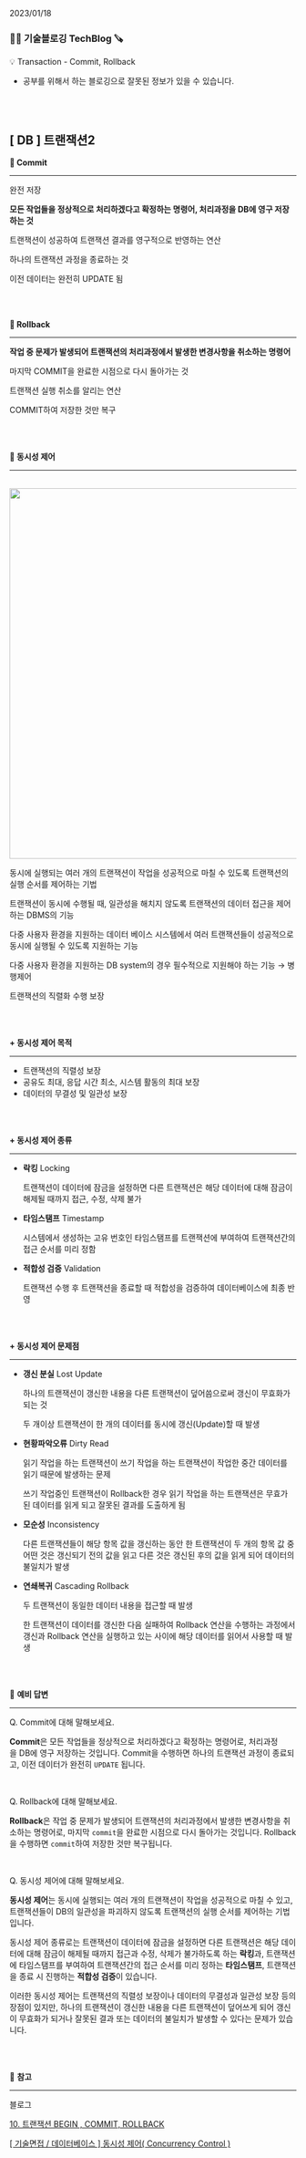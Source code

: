 2023/01/18

### 🧑‍💻 **기술블로깅 TechBlog** 🪚

<aside>
💡 Transaction - Commit, Rollback

</aside>

* 공부를 위해서 하는 블로깅으로 잘못된 정보가 있을 수 있습니다.

<br><br>

## [ DB ] 트랜잭션2

**🔩 Commit**

---

완전 저장

**모든 작업들을 정상적으로 처리하겠다고 확정하는 명령어, 처리과정을 DB에 영구 저장하는 것**

트랜잭션이 성공하여 트랜잭션 결과를 영구적으로 반영하는 연산

하나의 트랜잭션 과정을 종료하는 것

이전 데이터는 완전히 UPDATE 됨

<br><br>

**🔩 Rollback**

---

**작업 중 문제가 발생되어 트랜잭션의 처리과정에서 발생한 변경사항을 취소하는 명령어**

마지막 COMMIT을 완료한 시점으로 다시 돌아가는 것

트랜잭션 실행 취소를 알리는 연산

COMMIT하여 저장한 것만 복구

<br><br>

**🔩 동시성 제어**

---

<br>

<img width="650" src="https://user-images.githubusercontent.com/107545016/213449491-2271714d-a9f0-48c6-9e35-767e4bbcde9e.png" />

<br>

동시에 실행되는 여러 개의 트랜잭션이 작업을 성공적으로 마칠 수 있도록 트랜잭션의 실행 순서를 제어하는 기법

트랜잭션이 동시에 수행될 때, 일관성을 해치지 않도록 트랜잭션의 데이터 접근을 제어하는 DBMS의 기능

다중 사용자 환경을 지원하는 데이터 베이스 시스템에서 여러 트랜잭션들이 성공적으로 동시에 실행될 수 있도록 지원하는 기능

다중 사용자 환경을 지원하는 DB system의 경우 필수적으로 지원해야 하는 기능 → 병행제어

트랜잭션의 직렬화 수행 보장

<br><br>

**+ 동시성 제어 목적**

---

- 트랜잭션의 직렬성 보장
- 공유도 최대, 응답 시간 최소, 시스템 활동의 최대 보장
- 데이터의 무결성 및 일관성 보장

<br><br>

**+ 동시성 제어 종류**

---

- **락킹** Locking
    
    트랜잭션이 데이터에 잠금을 설정하면 다른 트랜잭션은 해당 데이터에 대해 잠금이 해제될 때까지 접근, 수정, 삭제 불가
    
- **타임스탬프** Timestamp
    
    시스템에서 생성하는 고유 번호인 타임스탬프를 트랜잭션에 부여하여 트랜잭션간의 접근 순서를 미리 정함
    
- **적합성 검증** Validation
    
    트랜잭션 수행 후 트랜잭션을 종료할 때 적합성을 검증하여 데이터베이스에 최종 반영
    
<br><br>

**+ 동시성 제어 문제점**

---

- **갱신 분실** Lost Update
    
    하나의 트랜잭션이 갱신한 내용을 다른 트랜잭션이 덮어씀으로써 갱신이 무효화가 되는 것
    
    두 개이상 트랜잭션이 한 개의 데이터를 동시에 갱신(Update)할 때 발생
    
- **현황파악오류** Dirty Read
    
    읽기 작업을 하는 트랜잭션이 쓰기 작업을 하는 트랜잭션이 작업한 중간 데이터를 읽기 때문에 발생하는 문제
    
    쓰기 작업중인 트랜잭션이 Rollback한 경우 읽기 작업을 하는 트랜잭션은 무효가 된 데이터를 읽게 되고 잘못된 결과를 도출하게 됨
    
- **모순성** Inconsistency
    
    다른 트랜잭션들이 해당 항목 값을 갱신하는 동안 한 트랜잭션이 두 개의 항목 값 중 어떤 것은 갱신되기 전의 값을 읽고 다른 것은 갱신된 후의 값을 읽게 되어 데이터의 불일치가 발생
    
- **연쇄복귀** Cascading Rollback
    
    두 트랜잭션이 동일한 데이터 내용을 접근할 때 발생
    
    한 트랜잭션이 데이터를 갱신한 다음 실패하여 Rollback 연산을 수행하는 과정에서 갱신과 Rollback 연산을 실행하고 있는 사이에 해당 데이터를 읽어서 사용할 때 발생
    

<br><br>

🔩 **예비 답변**

---

Q. Commit에 대해 말해보세요.

**Commit**은 모든 작업들을 정상적으로 처리하겠다고 확정하는 명령어로, 처리과정을 DB에 영구 저장하는 것입니다. Commit을 수행하면 하나의 트랜잭션 과정이 종료되고, 이전 데이터가 완전히 `UPDATE` 됩니다.

<br>

Q. Rollback에 대해 말해보세요.

**Rollback**은 작업 중 문제가 발생되어 트랜잭션의 처리과정에서 발생한 변경사항을 취소하는 명령어로, 마지막 `commit`을 완료한 시점으로 다시 돌아가는 것입니다. Rollback을 수행하면 `commit`하여 저장한 것만 복구됩니다.

<br>

Q. 동시성 제어에 대해 말해보세요.

**동시성 제어**는 동시에 실행되는 여러 개의 트랜잭션이 작업을 성공적으로 마칠 수 있고, 트랜잭션들이 DB의 일관성을 파괴하지 않도록 트랜잭션의 실행 순서를 제어하는 기법입니다. 

동시성 제어 종류로는 트랜잭션이 데이터에 잠금을 설정하면 다른 트랜잭션은 해당 데이터에 대해 잠금이 해제될 때까지 접근과 수정, 삭제가 불가하도록 하는 **락킹**과, 트랜잭션에 타임스탬프를 부여하여 트랜잭션간의 접근 순서를 미리 정하는 **타임스탬프**, 트랜잭션을 종료 시 진행하는 **적합성 검증**이 있습니다.

이러한 동시성 제어는 트랜잭션의 직렬성 보장이나 데이터의 무결성과 일관성 보장 등의 장점이 있지만, 하나의 트랜잭션이 갱신한 내용을 다른 트랜잭션이 덮어쓰게 되어 갱신이 무효화가 되거나 잘못된 결과 또는 데이터의 불일치가 발생할 수 있다는 문제가 있습니다.

<br><br>

🔩 **참고**

---

블로그

[10. 트랜잭션 BEGIN , COMMIT, ROLLBACK](https://velog.io/@syh0397/10.-%ED%8A%B8%EB%9E%9C%EC%9E%AD%EC%85%98-BEGIN-COMMIT-ROLLBACK)

[[ 기술면접 / 데이터베이스 ] 동시성 제어( Concurrency Control )](https://jokerkwu.tistory.com/125)

<br><br>
